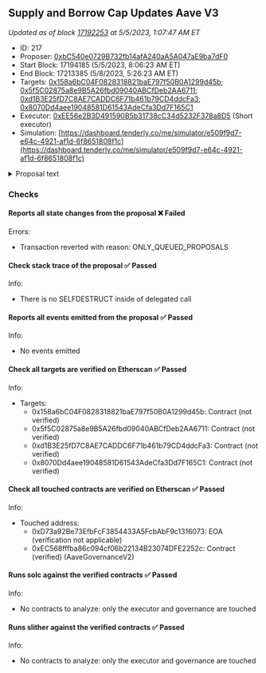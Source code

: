 ## Supply and Borrow Cap Updates Aave V3

_Updated as of block [17192253](https://etherscan.io/block/17192253) at 5/5/2023, 1:07:47 AM ET_

- ID: 217
- Proposer: [0xbC540e0729B732fb14afA240aA5A047aE9ba7dF0](https://etherscan.io/address/0xbC540e0729B732fb14afA240aA5A047aE9ba7dF0)
- Start Block: 17194185 (5/5/2023, 8:06:23 AM ET)
- End Block: 17213385 (5/8/2023, 5:26:23 AM ET)
- Targets: [0x158a6bC04F0828318821baE797f50B0A1299d45b](https://etherscan.io/address/0x158a6bC04F0828318821baE797f50B0A1299d45b#code); [0x5f5C02875a8e9B5A26fbd09040ABCfDeb2AA6711](https://etherscan.io/address/0x5f5C02875a8e9B5A26fbd09040ABCfDeb2AA6711#code); [0xd1B3E25fD7C8AE7CADDC6F71b461b79CD4ddcFa3](https://etherscan.io/address/0xd1B3E25fD7C8AE7CADDC6F71b461b79CD4ddcFa3#code); [0x8070Dd4aee19048581D61543AdeCfa3Dd7F165C1](https://etherscan.io/address/0x8070Dd4aee19048581D61543AdeCfa3Dd7F165C1#code)
- Executor: [0xEE56e2B3D491590B5b31738cC34d5232F378a8D5](https://etherscan.io/address/0xEE56e2B3D491590B5b31738cC34d5232F378a8D5) (Short executor)
- Simulation: [https://dashboard.tenderly.co/me/simulator/e509f9d7-e64c-4921-af1d-6f8651808f1c](https://dashboard.tenderly.co/me/simulator/e509f9d7-e64c-4921-af1d-6f8651808f1c)

<details>
  <summary>Proposal text</summary>

# Simple Summary

A proposal to increase supply and borrow caps for the following caps on Aave V3:

- Ethereum - wstETH
- Arbitrum - WBTC, WETH
- Optimism - WBTC, wstETH
- Polygon - LINK, WBTC

# Motivation

The objective of this proposal is to recommend updated supply and borrow caps for V3 assets that have reached high utilization of either cap. The recommendations provided in this proposal were derived using Chaos Labs’ Updated Supply and Borrow Cap Methodology

The objective of this proposal is to recommend updated supply and borrow caps for V3 assets that have recently reached over 75% utilization of either cap, and our methodologies allow for an increase of the caps.

The recommendations provided in this proposal were derived using Chaos Labs’ [Supply and Borrow Cap Methodology](https://governance.aave.com/t/chaos-labs-supply-cap-methodology/12842).

The respective governance forum discussion is linked below:

- **[[ARFC] Chaos Labs Supply and Borrow Cap Updates - 04.21.2023](https://governance.aave.com/t/arfc-chaos-labs-supply-and-borrow-cap-updates-04-21-2023/12845)**

# Specification

The following risk parameter proposal is presented below:

| Chain    | Asset  | Current Supply Cap | Recommended Supply Cap | Current Borrow Cap | Recommended Borrow Cap |
| -------- | ------ | ------------------ | ---------------------- | ------------------ | ---------------------- |
| Ethereum | wstETH | 200,000            | No Change              | 6,000              | 12,000                 |
| Arbitrum | WBTC   | 2,100              | 4,200                  | 1,115              | No Change              |
| Arbitrum | WETH   | 35,280             | 70,000                 | 11,170             | 20,000                 |
| Optimism | wstETH | 6,000              | 12,000                 | 940                | No Change              |
| Optimism | WBTC   | 620                | 1200                   | 250                | No Change              |
| Polygon  | LINK   | 297,640            | 370,000                | 163,700            | No Change              |
| Polygon  | WBTC   | 1,550              | 3,100                  | 851                | No Change              |

# References

[Forum Post](https://governance.aave.com/t/arfc-chaos-labs-supply-and-borrow-cap-updates-04-21-2023/12845)

Tests: [Ethereum](https://github.com/bgd-labs/aave-proposals/blob/main/src/AaveV3SupplyBorrowUpdate_20230427/AaveV3ETHSupplyBorrowUpdate_20230427_test.t.sol), [Polygon](https://github.com/bgd-labs/aave-proposals/blob/main/src/AaveV3SupplyBorrowUpdate_20230427/AaveV3POLSupplyBorrowUpdate_20230427_test.t.sol)
, [Optimism](https://github.com/bgd-labs/aave-proposals/blob/main/src/AaveV3SupplyBorrowUpdate_20230427/AaveV3OPSupplyBorrowUpdate_20230427_test.t.sol), [Arbitrum](https://github.com/bgd-labs/aave-proposals/blob/main/src/AaveV3SupplyBorrowUpdate_20230427/AaveV3ARBSupplyBorrowUpdate_20230427_test.t.sol)

Proposal payload implementation: [Ethereum](https://github.com/bgd-labs/aave-proposals/blob/main/src/AaveV3SupplyBorrowUpdate_20230427/AaveV3ETHSupplyBorrowUpdate_20230427.sol), [Polygon](https://github.com/bgd-labs/aave-proposals/blob/main/src/AaveV3SupplyBorrowUpdate_20230427/AaveV3POLSupplyBorrowUpdate_20230427.sol)
, [Optimism](https://github.com/bgd-labs/aave-proposals/blob/main/src/AaveV3SupplyBorrowUpdate_20230427/AaveV3OPSupplyBorrowUpdate_20230427.sol), [Arbitrum](https://github.com/bgd-labs/aave-proposals/blob/main/src/AaveV3SupplyBorrowUpdate_20230427/AaveV3ARBSupplyBorrowUpdate_20230427.sol)

# Copyright

Copyright and related rights waived via [CC0](https://creativecommons.org/publicdomain/zero/1.0/).

</details>

### Checks

#### Reports all state changes from the proposal ❌ Failed

Errors:

- Transaction reverted with reason: ONLY_QUEUED_PROPOSALS

#### Check stack trace of the proposal ✅ Passed

Info:

- There is no SELFDESTRUCT inside of delegated call

#### Reports all events emitted from the proposal ✅ Passed

Info:

- No events emitted

#### Check all targets are verified on Etherscan ✅ Passed

Info:

- Targets:
  - 0x158a6bC04F0828318821baE797f50B0A1299d45b: Contract (not verified)
  - 0x5f5C02875a8e9B5A26fbd09040ABCfDeb2AA6711: Contract (not verified)
  - 0xd1B3E25fD7C8AE7CADDC6F71b461b79CD4ddcFa3: Contract (not verified)
  - 0x8070Dd4aee19048581D61543AdeCfa3Dd7F165C1: Contract (not verified)

#### Check all touched contracts are verified on Etherscan ✅ Passed

Info:

- Touched address:
  - 0xD73a92Be73EfbFcF3854433A5FcbAbF9c1316073: EOA (verification not applicable)
  - 0xEC568fffba86c094cf06b22134B23074DFE2252c: Contract (verified) (AaveGovernanceV2)

#### Runs solc against the verified contracts ✅ Passed

Info:

- No contracts to analyze: only the executor and governance are touched

#### Runs slither against the verified contracts ✅ Passed

Info:

- No contracts to analyze: only the executor and governance are touched
